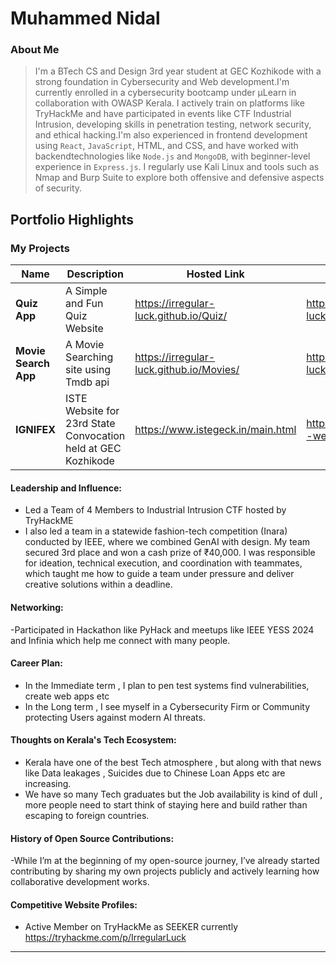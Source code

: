 # Muhammed Nidal

### About Me
>I'm a BTech CS and Design 3rd year student at GEC Kozhikode with a strong foundation in Cybersecurity and Web development.I'm currently enrolled in a cybersecurity bootcamp under µLearn in collaboration with OWASP Kerala. I actively train on platforms like TryHackMe and have participated in events like CTF Industrial Intrusion, developing skills in penetration testing, network security, and ethical hacking.I'm also experienced in frontend development using `React`, `JavaScript`, HTML, and CSS, and have worked with backendtechnologies like `Node.js` and `MongoDB`, with beginner-level experience in `Express.js`. I regularly use Kali Linux and tools such as Nmap and Burp Suite to explore both offensive and defensive aspects of security.


## Portfolio Highlights

### My Projects

| Name                | Description                                                               | Hosted Link                              | Repo Link                                                      |
|---------------------|---------------------------------------------------------------------------|------------------------------------------|----------------------------------------------------------------|
|       **Quiz App**  | A Simple and Fun Quiz Website                                             | https://irregular-luck.github.io/Quiz/   | https://github.com/Irregular-luck/Quiz            |
| **Movie Search App**  | A Movie Searching site using Tmdb api                                   | https://irregular-luck.github.io/Movies/ | https://github.com/Irregular-luck/Movies          |
| **IGNIFEX**  | ISTE Website for 23rd State Convocation held at GEC Kozhikode                    | https://www.istegeck.in/main.html        | https://github.com/Harinim004/ISTE--website       |

#### Leadership and Influence:

- Led a Team of 4 Members to Industrial Intrusion CTF hosted by TryHackME
- I also led a team in a statewide fashion-tech competition (Inara) conducted by IEEE, where we combined GenAI with design. My team secured 3rd place and won a cash prize of ₹40,000. I was responsible for ideation, technical execution, and coordination with teammates, which taught me how to guide a team under pressure and deliver creative solutions within a deadline. 

#### Networking:

-Participated in Hackathon like PyHack and meetups like IEEE YESS 2024 and Infinia which help me connect with many people.

#### Career Plan:

- In the Immediate term , I plan to pen test systems find vulnerabilities, create web apps etc
- In the Long term , I see myself in a Cybersecurity Firm or Community protecting Users against modern AI threats.  

#### Thoughts on Kerala's Tech Ecosystem:

- Kerala have one of the best Tech atmosphere , but along with that news like Data leakages , Suicides due to Chinese Loan Apps etc are increasing.
- We have so many Tech graduates but the Job availability is kind of dull , more people need to start think of staying here and build rather than escaping to foreign countries.

#### History of Open Source Contributions:

-While I’m at the beginning of my open-source journey, I’ve already started contributing by sharing my own projects publicly and actively learning how collaborative development works.


#### Competitive Website Profiles:

- Active Member on TryHackMe as SEEKER currently https://tryhackme.com/p/IrregularLuck


---
